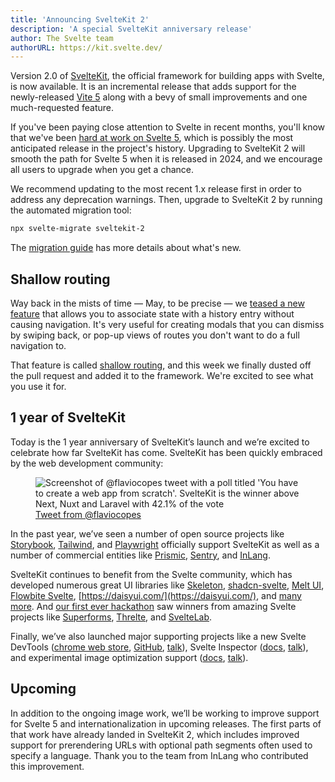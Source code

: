 ```yaml
---
title: 'Announcing SvelteKit 2'
description: 'A special SvelteKit anniversary release'
author: The Svelte team
authorURL: https://kit.svelte.dev/
---
```


Version 2.0 of [SvelteKit](https://kit.svelte.dev), the official framework for building apps with Svelte, is now available. It is an incremental release that adds support for the newly-released [Vite 5](https://vitejs.dev/blog/announcing-vite5) along with a bevy of small improvements and one much-requested feature.

If you've been paying close attention to Svelte in recent months, you'll know that we've been [hard at work on Svelte 5](https://svelte-5-preview.vercel.app/docs/introduction), which is possibly the most anticipated release in the project's history. Upgrading to SvelteKit 2 will smooth the path for Svelte 5 when it is released in 2024, and we encourage all users to upgrade when you get a chance.

We recommend updating to the most recent 1.x release first in order to address any deprecation warnings. Then, upgrade to SvelteKit 2 by running the automated migration tool:

```bash
npx svelte-migrate sveltekit-2
```

The [migration guide](https://kit.svelte.dev/docs/migrating-to-sveltekit-2) has more details about what's new.

## Shallow routing

Way back in the mists of time — May, to be precise — we [teased a new feature](https://www.youtube.com/watch?v=HdkJTOTY-Js) that allows you to associate state with a history entry without causing navigation. It's very useful for creating modals that you can dismiss by swiping back, or pop-up views of routes you don't want to do a full navigation to.

That feature is called [shallow routing](https://kit.svelte.dev/docs/shallow-routing), and this week we finally dusted off the pull request and added it to the framework. We're excited to see what you use it for.

## 1 year of SvelteKit

Today is the 1 year anniversary of SvelteKit’s launch and we’re excited to celebrate how far SvelteKit has come. SvelteKit has been quickly embraced by the web development community:

<figure>
	<img alt="Screenshot of @flaviocopes tweet with a poll titled 'You have to create a web app from scratch'. SvelteKit is the winner above Next, Nuxt and Laravel with 42.1% of the vote" src="/media/framework-poll.webp">
	<figcaption><a href="https://twitter.com/flaviocopes/status/1730895911864189299">Tweet from @flaviocopes</a></figcaption>
</figure>

In the past year, we’ve seen a number of open source projects like [Storybook](https://github.com/storybookjs/storybook/blob/next/code/frameworks/sveltekit/README.md), [Tailwind](https://tailwindcss.com/docs/guides/sveltekit), and [Playwright](https://playwright.dev/docs/test-components) officially support SvelteKit as well as a number of commercial entities like [Prismic](https://prismic.io/blog/svelte-sveltekit-tutorial), [Sentry](https://docs.sentry.io/platforms/javascript/guides/sveltekit/), and [InLang](https://inlang.com/m/gerre34r/library-inlang-paraglideJs).

SvelteKit continues to benefit from the Svelte community, which has developed numerous great UI libraries like [Skeleton](https://www.skeleton.dev/), [shadcn-svelte](https://www.shadcn-svelte.com/), [Melt UI](https://melt-ui.com/), [Flowbite Svelte](https://flowbite-svelte.com/), [https://daisyui.com/](https://daisyui.com/), and [many more](https://sveltesociety.dev/components#design-systems). And [our first ever hackathon](https://hack.sveltesociety.dev/) saw winners from amazing Svelte projects like [Superforms](https://superforms.rocks/), [Threlte](https://threlte.xyz/), and [SvelteLab](https://www.sveltelab.dev/).

Finally, we’ve also launched major supporting projects like a new Svelte DevTools ([chrome web store](https://chromewebstore.google.com/detail/svelte-devtools/kfidecgcdjjfpeckbblhmfkhmlgecoff), [GitHub](https://github.com/sveltejs/svelte-devtools), [talk](https://www.sveltesummit.com/2023/fall/exploring-svelte-devtools)), Svelte Inspector ([docs](https://github.com/sveltejs/vite-plugin-svelte/blob/main/docs/inspector.md), [talk](https://www.sveltesummit.com/2023/spring/svelte-inspector-update)), and experimental image optimization support ([docs](https://kit.svelte.dev/docs/images), [talk](https://www.sveltesummit.com/2023/fall/enhanced-img)).

## Upcoming

In addition to the ongoing image work, we’ll be working to improve support for Svelte 5 and internationalization in upcoming releases. The first parts of that work have already landed in SvelteKit 2, which includes improved support for prerendering URLs with optional path segments often used to specify a language. Thank you to the team from InLang who contributed this improvement.
